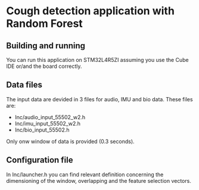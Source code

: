 # Cough detection application with Random Forest

## Building and running

You can run this application on STM32L4R5ZI assuming you use the Cube IDE or/and the board correctly.


## Data files

The input data are devided in 3 files for audio, IMU and bio data.
These files are:
 - Inc/audio_input_55502_w2.h
 - Inc/imu_input_55502_w2.h
 - Inc/bio_input_55502.h

Only onw window of data is provided (0.3 seconds).


## Configuration file

In Inc/launcher.h you can find relevant definition concerning the dimensioning of the window, overlapping and the feature
selection vectors.
